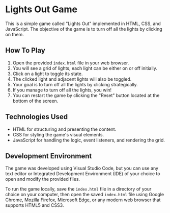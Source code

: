  # Lights Out Game

This is a simple game called "Lights Out" implemented in HTML, CSS, and JavaScript. The objective of the game is to turn off all the lights by clicking on them.

## How To Play
1. Open the provided `index.html` file in your web browser.
2. You will see a grid of lights, each light can be either on or off initially.
3. Click on a light to toggle its state.
4. The clicked light and adjacent lights will also be toggled.
5. Your goal is to turn off all the lights by clicking strategically.
6. If you manage to turn off all the lights, you win!
7. You can restart the game by clicking the "Reset" button located at the bottom of the screen.

## Technologies Used
- HTML for structuring and presenting the content.
- CSS for styling the game's visual elements.
- JavaScript for handling the logic, event listeners, and rendering the grid.

## Development Environment
The game was developed using Visual Studio Code, but you can use any text editor or Integrated Development Environment (IDE) of your choice to open and modify the provided files.

To run the game locally, save the `index.html` file in a directory of your choice on your computer, then open the saved `index.html` file using Google Chrome, Mozilla Firefox, Microsoft Edge, or any modern web browser that supports HTML5 and CSS3.
